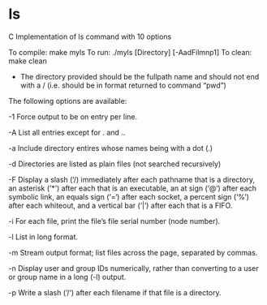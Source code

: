 # ls
C Implementation of ls command with 10 options

To compile: make myls
To run: ./myls [Directory] [-AadFilmnp1]
To clean: make clean

* The directory provided should be the fullpath name and should not end with a / 
(i.e. should be in format returned to command “pwd”)


The following options are available:

-1	Force output to be on entry per line.

-A	List all entries except for . and ..

-a	Include directory entires whose names being with a dot (.) 

-d	Directories are listed as plain files (not searched recursively)

-F	Display a slash (‘/) immediately after each pathname that is a directory, an 		asterisk (‘*’) after each that is an executable, an at sign (‘@‘) after each 		symbolic link, an equals sign (‘=‘) after each socket, a percent sign (‘%’) after 	each whiteout, and a vertical bar (‘|’) after each that is a FIFO.	

-i	For each file, print the file’s file serial number (node number).

-l	List in long format.

-m	Stream output format; list files across the page, separated by commas.

-n	Display user and group IDs numerically, rather than converting to a user or group 	name in a long (-l) output. 

-p	Write a slash (‘/‘) after each filename if that file is a directory.
